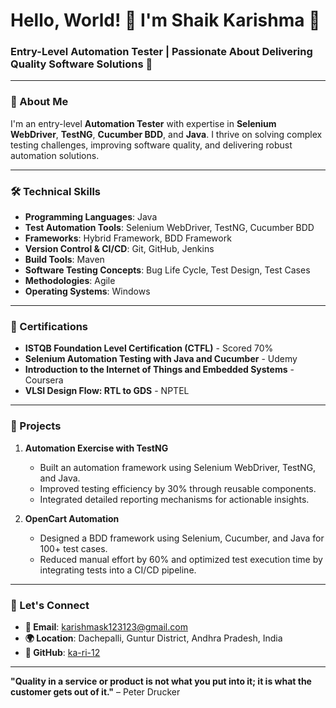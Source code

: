 # Hello, World! 👋 I'm Shaik Karishma 🌟  
### Entry-Level Automation Tester | Passionate About Delivering Quality Software Solutions 🚀  


---

### 🌟 About Me  
I'm an entry-level **Automation Tester** with expertise in **Selenium WebDriver**, **TestNG**, **Cucumber BDD**, and **Java**. I thrive on solving complex testing challenges, improving software quality, and delivering robust automation solutions.  

---

### 🛠️ Technical Skills  
- **Programming Languages**: Java  
- **Test Automation Tools**: Selenium WebDriver, TestNG, Cucumber BDD  
- **Frameworks**: Hybrid Framework, BDD Framework  
- **Version Control & CI/CD**: Git, GitHub, Jenkins  
- **Build Tools**: Maven  
- **Software Testing Concepts**: Bug Life Cycle, Test Design, Test Cases  
- **Methodologies**: Agile  
- **Operating Systems**: Windows  

---

### 🌟 Certifications  
- **ISTQB Foundation Level Certification (CTFL)** - Scored 70%  
- **Selenium Automation Testing with Java and Cucumber** - Udemy  
- **Introduction to the Internet of Things and Embedded Systems** - Coursera  
- **VLSI Design Flow: RTL to GDS** - NPTEL  

---

### 📂 Projects  

1. **Automation Exercise with TestNG**  
   - Built an automation framework using Selenium WebDriver, TestNG, and Java.  
   - Improved testing efficiency by 30% through reusable components.  
   - Integrated detailed reporting mechanisms for actionable insights.  

2. **OpenCart Automation**  
   - Designed a BDD framework using Selenium, Cucumber, and Java for 100+ test cases.  
   - Reduced manual effort by 60% and optimized test execution time by integrating tests into a CI/CD pipeline.  

---


### 💬 Let's Connect  
- **📧 Email**: [karishmask123123@gmail.com](mailto:karishmask123123@gmail.com)  
- **🌍 Location**: Dachepalli, Guntur District, Andhra Pradesh, India 
- **🔗 GitHub**: [ka-ri-12](https://github.com/ka-ri-12)

---
**"Quality in a service or product is not what you put into it; it is what the customer gets out of it."** – Peter Drucker

